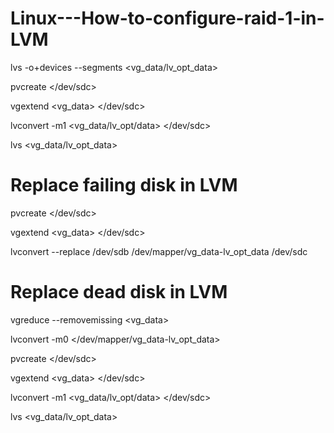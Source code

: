 # Linux---How-to-configure-raid-1-in-LVM
lvs -o+devices --segments <vg_data/lv_opt_data>

pvcreate </dev/sdc>

vgextend <vg_data> </dev/sdc>

lvconvert -m1 <vg_data/lv_opt/data> </dev/sdc>

lvs <vg_data/lv_opt_data>



# Replace failing disk in LVM

pvcreate </dev/sdc>

vgextend <vg_data> </dev/sdc>

lvconvert --replace /dev/sdb /dev/mapper/vg_data-lv_opt_data /dev/sdc



# Replace dead disk in LVM

vgreduce --removemissing <vg_data>

lvconvert -m0 </dev/mapper/vg_data-lv_opt_data>

pvcreate </dev/sdc>

vgextend <vg_data> </dev/sdc>

lvconvert -m1 <vg_data/lv_opt/data> </dev/sdc>

lvs <vg_data/lv_opt_data>

